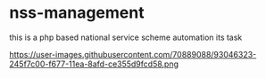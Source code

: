 # nss-management
this is a php based national service scheme automation its task

https://user-images.githubusercontent.com/70889088/93046323-245f7c00-f677-11ea-8afd-ce355d9fcd58.png
